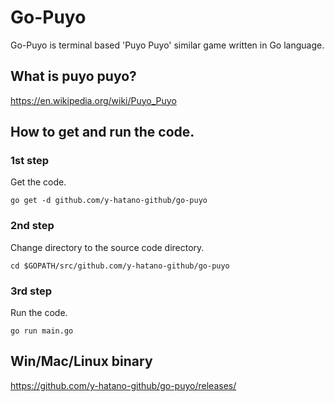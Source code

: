 
# Go-Puyo
Go-Puyo is terminal based 'Puyo Puyo' similar game written in Go language.

## What is puyo puyo?
https://en.wikipedia.org/wiki/Puyo_Puyo

## How to get and run the code.
### 1st step
Get the code.

```
go get -d github.com/y-hatano-github/go-puyo
```
### 2nd step
Change directory to the source code directory.

```
cd $GOPATH/src/github.com/y-hatano-github/go-puyo
```
### 3rd step
Run the code.

```
go run main.go
```

## Win/Mac/Linux binary
https://github.com/y-hatano-github/go-puyo/releases/
